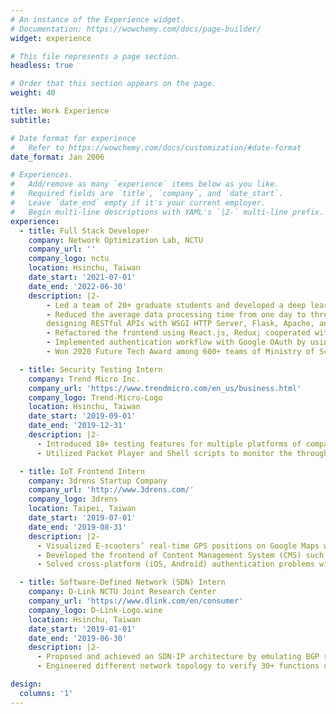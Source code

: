 ```yaml
---
# An instance of the Experience widget.
# Documentation: https://wowchemy.com/docs/page-builder/
widget: experience

# This file represents a page section.
headless: true

# Order that this section appears on the page.
weight: 40

title: Work Experience
subtitle:

# Date format for experience
#   Refer to https://wowchemy.com/docs/customization/#date-format
date_format: Jan 2006

# Experiences.
#   Add/remove as many `experience` items below as you like.
#   Required fields are `title`, `company`, and `date_start`.
#   Leave `date_end` empty if it's your current employer.
#   Begin multi-line descriptions with YAML's `|2-` multi-line prefix.
experience:
  - title: Full Stack Developer
    company: Network Optimization Lab, NCTU
    company_url: ''
    company_logo: nctu
    location: Hsinchu, Taiwan
    date_start: '2021-07-01'
    date_end: '2022-06-30'
    description: |2-
        - Led a team of 20+ graduate students and developed a deep learning network for high-speed and tiny objects tracking to analyze badminton contests and the performance of national athletes of the 2020 Tokyo Olympics
        - Reduced the average data processing time from one day to three hours by integrating backend architectures and
        designing RESTful APIs with WSGI HTTP Server, Flask, Apache, and MySQL
        - Refactored the frontend using React.js, Redux; cooperated with the designer to redesign the website workflow
        - Implemented authentication workflow with Google OAuth by using JWT and Flask Session
        - Won 2020 Future Tech Award among 600+ teams of Ministry of Science and Technology

  - title: Security Testing Intern
    company: Trend Micro Inc.
    company_url: 'https://www.trendmicro.com/en_us/business.html'
    company_logo: Trend-Micro-Logo
    location: Hsinchu, Taiwan
    date_start: '2019-09-01'
    date_end: '2019-12-31'
    description: |2-
      - Introduced 18+ testing features for multiple platforms of company software to ensure all products’ performance, security, and log collection
      - Utilized Packet Player and Shell scripts to monitor the throughput and detection rate of spyware, and virus

  - title: IoT Frontend Intern
    company: 3drens Startup Company
    company_url: 'http://www.3drens.com/'
    company_logo: 3drens
    location: Taipei, Taiwan
    date_start: '2019-07-01'
    date_end: '2019-08-31'
    description: |2-
      - Visualized E-scooters’ real-time GPS positions on Google Maps with IoT devices, Maps JavaScript API, React.js
      - Developed the frontend of Content Management System (CMS) such as Geo-fencing, Heatmap, Dashboard
      - Solved cross-platform (iOS, Android) authentication problems with Facebook OAuth and In-App browser

  - title: Software-Defined Network (SDN) Intern
    company: D-Link NCTU Joint Research Center
    company_url: 'https://www.dlink.com/en/consumer'
    company_logo: D-Link-Logo.wine
    location: Hsinchu, Taiwan
    date_start: '2019-01-01'
    date_end: '2019-06-30'
    description: |2-
      - Proposed and achieved an SDN-IP architecture by emulating BGP routing and realistic virtual networks on virtual machines with ONOS (SDN controller), Quagga, Mininet, and Python
      - Engineered different network topology to verify 30+ functions of flow and group tables on SDN-enabled switches

design:
  columns: '1'
---
```

